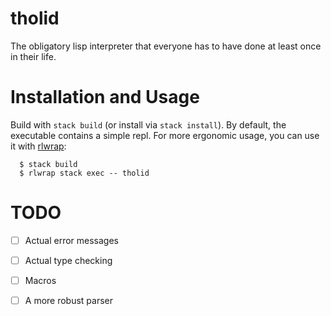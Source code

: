 # tholid

The obligatory lisp interpreter that everyone has to have done at least
once in their life.

# Installation and Usage

Build with `stack build` (or install via `stack install`).  By default,
the executable contains a simple repl.  For more ergonomic usage, you
can use it with [rlwrap]:

``` console
  $ stack build
  $ rlwrap stack exec -- tholid
```

# TODO

- [ ] Actual error messages
- [ ] Actual type checking
- [ ] Macros
- [ ] A more robust parser


[rlwrap]: https://github.com/hanslub42/rlwrap
